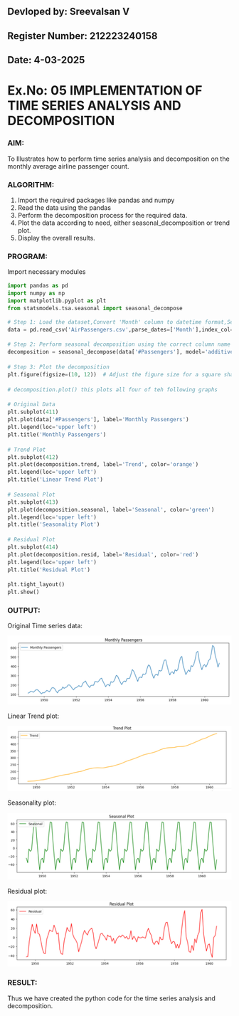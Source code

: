 ## Devloped by: Sreevalsan V
## Register Number: 212223240158
## Date: 4-03-2025

# Ex.No: 05  IMPLEMENTATION OF TIME SERIES ANALYSIS AND DECOMPOSITION

### AIM:
To Illustrates how to perform time series analysis and decomposition on the monthly average airline passenger count.

### ALGORITHM:
1. Import the required packages like pandas and numpy
2. Read the data using the pandas
3. Perform the decomposition process for the required data.
4. Plot the data according to need, either seasonal_decomposition or trend plot.
5. Display the overall results.

### PROGRAM:

Import necessary modules

```py
import pandas as pd
import numpy as np
import matplotlib.pyplot as plt
from statsmodels.tsa.seasonal import seasonal_decompose
```
```py
# Step 1: Load the dataset,Convert 'Month' column to datetime format,Set it as index
data = pd.read_csv('AirPassengers.csv',parse_dates=['Month'],index_col='Month')

# Step 2: Perform seasonal decomposition using the correct column name
decomposition = seasonal_decompose(data['#Passengers'], model='additive',period=12)

# Step 3: Plot the decomposition
plt.figure(figsize=(10, 12))  # Adjust the figure size for a square shape

# decomposition.plot() this plots all four of teh following graphs

# Original Data
plt.subplot(411)
plt.plot(data['#Passengers'], label='Monthly Passengers')
plt.legend(loc='upper left')
plt.title('Monthly Passengers')

# Trend Plot
plt.subplot(412)
plt.plot(decomposition.trend, label='Trend', color='orange')
plt.legend(loc='upper left')
plt.title('Linear Trend Plot')

# Seasonal Plot
plt.subplot(413)
plt.plot(decomposition.seasonal, label='Seasonal', color='green')
plt.legend(loc='upper left')
plt.title('Seasonality Plot')

# Residual Plot
plt.subplot(414)
plt.plot(decomposition.resid, label='Residual', color='red')
plt.legend(loc='upper left')
plt.title('Residual Plot')

plt.tight_layout()
plt.show()
```

### OUTPUT:

Original Time series data:

![alt text](image.png)

Linear Trend plot:

![alt text](image-1.png)

Seasonality plot:

![alt text](image-2.png)

Residual plot:

![alt text](image-3.png)



### RESULT:
Thus we have created the python code for the time series analysis and decomposition.
